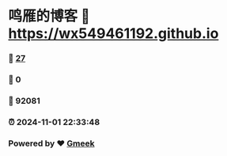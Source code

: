 # 鸣雁的博客 :link: https://wx549461192.github.io 
### :page_facing_up: [27](https://wx549461192.github.io/tag.html) 
### :speech_balloon: 0 
### :hibiscus: 92081 
### :alarm_clock: 2024-11-01 22:33:48 
### Powered by :heart: [Gmeek](https://github.com/Meekdai/Gmeek)
